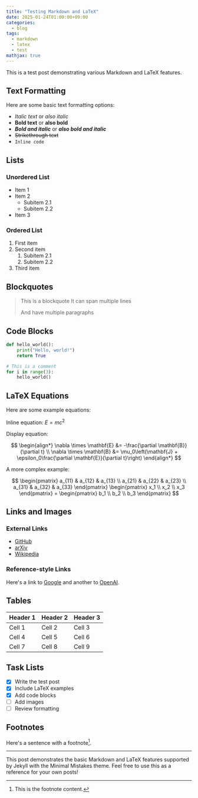```yaml
---
title: "Testing Markdown and LaTeX"
date: 2025-01-24T01:00:00+09:00
categories:
  - blog
tags:
  - markdown
  - latex
  - test
mathjax: true
---
```


This is a test post demonstrating various Markdown and LaTeX features.

## Text Formatting

Here are some basic text formatting options:
- *Italic text* or _also italic_
- **Bold text** or __also bold__
- ***Bold and italic*** or ___also bold and italic___
- ~~Strikethrough text~~
- `Inline code`

## Lists

### Unordered List
* Item 1
* Item 2
  * Subitem 2.1
  * Subitem 2.2
* Item 3

### Ordered List
1. First item
2. Second item
   1. Subitem 2.1
   2. Subitem 2.2
3. Third item

## Blockquotes

> This is a blockquote
> It can span multiple lines
>
> And have multiple paragraphs

## Code Blocks

```python
def hello_world():
    print("Hello, world!")
    return True

# This is a comment
for i in range(3):
    hello_world()
```

## LaTeX Equations

Here are some example equations:

Inline equation: $E = mc^2$

Display equation:

$$
\begin{align*}
\nabla \times \mathbf{E} &= -\frac{\partial \mathbf{B}}{\partial t} \\
\nabla \times \mathbf{B} &= \mu_0\left(\mathbf{J} + \epsilon_0\frac{\partial \mathbf{E}}{\partial t}\right)
\end{align*}
$$

A more complex example:

$$
\begin{pmatrix}
a_{11} & a_{12} & a_{13} \\
a_{21} & a_{22} & a_{23} \\
a_{31} & a_{32} & a_{33}
\end{pmatrix}
\begin{pmatrix}
x_1 \\
x_2 \\
x_3
\end{pmatrix} =
\begin{pmatrix}
b_1 \\
b_2 \\
b_3
\end{pmatrix}
$$

## Links and Images

### External Links
- [GitHub](https://github.com)
- [arXiv](https://arxiv.org)
- [Wikipedia](https://wikipedia.org)

### Reference-style Links
Here's a link to [Google][1] and another to [OpenAI][2].

[1]: https://google.com
[2]: https://openai.com

## Tables

| Header 1 | Header 2 | Header 3 |
|----------|----------|----------|
| Cell 1   | Cell 2   | Cell 3   |
| Cell 4   | Cell 5   | Cell 6   |
| Cell 7   | Cell 8   | Cell 9   |

## Task Lists

- [x] Write the test post
- [x] Include LaTeX examples
- [x] Add code blocks
- [ ] Add images
- [ ] Review formatting

## Footnotes

Here's a sentence with a footnote[^1].

[^1]: This is the footnote content.

---

This post demonstrates the basic Markdown and LaTeX features supported by Jekyll with the Minimal Mistakes theme. Feel free to use this as a reference for your own posts!
